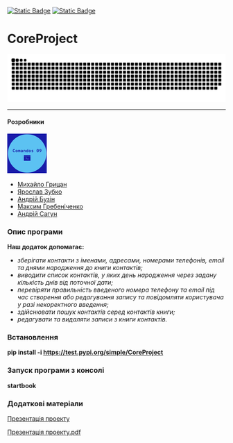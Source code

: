 [![Static Badge](https://img.shields.io/badge/CoreProject%20-%20v.0.1.8%20-%20green)](https://github.com/HMixany/CoreProject)
[![Static Badge](https://img.shields.io/badge/license%20-%20GPL--3.0%20-%20blue)](https://github.com/HMixany/CoreProject/blob/master/Licence.txt)


# CoreProject

<picture>
  <source media="(prefers-color-scheme: dark)" srcset="github-snake-dark.svg" />
  <source media="(prefers-color-scheme: light)" srcset="github-snake.svg" />
  <img alt="github-snake" src="https://raw.githubusercontent.com/Platane/snk/output/github-contribution-grid-snake.svg" />
</picture>

***
#### Розробники
[![Comandos09](pictures/Comandos09_91px.png)](pictures/Comandos09_365px.png)

- [Михайло Грицан](https://github.com/HMixany)
- [Ярослав Зубко](https://github.com/Scriptur)
- [Андрій Бузін](https://github.com/Andrei198203)
- [Максим Гребеніченко](https://github.com/fghdxfvdxfvdf)
- [Андрій Сагун](https://github.com/Andreyvovk18)

### Опис програми
__Наш додаток допомагає:__

- _зберігати контакти з іменами, адресами, номерами телефонів, email та днями народження до книги контактів;_
- _виводити список контактів, у яких день народження через задану кількість днів від поточної дати;_
- _перевіряти правильність введеного номера телефону та email під час створення або редагування запису та повідомляти користувача у разі некоректного введення;_
- _здійснювати пошук контактів серед контактів книги;_
- _редагувати та видаляти записи з книги контактів._

### Встановлення

__pip install -i https://test.pypi.org/simple/CoreProject__

### Запуск програми з консолі

__startbook__

### Додаткові матеріали
[Презентація проекту](https://docs.google.com/presentation/d/14nfpzPXH6ASJoIZimpJhTy__ygJNb2nI46N1-LbxvaA/edit?usp=sharing)

[Презентація проекту.pdf](/doc/Презентація%20проєкту.pdf)
